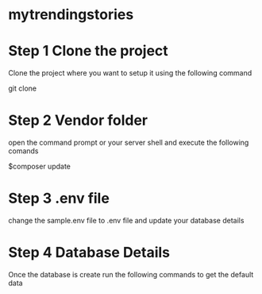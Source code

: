 # mytrendingstories

# Step 1 Clone the project
Clone the project where you want to setup it using the following command

git clone <repo URL>

# Step 2 Vendor folder
open the command prompt or your server shell and execute the following comands

$composer update

# Step 3 .env file
change the sample.env file to .env file and update your database details

# Step 4 Database Details

Once the database is create run the following commands to get the default data



